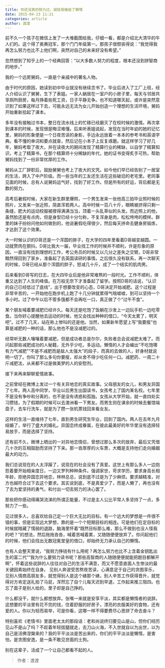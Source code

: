 ```yaml
---
title: 你还没真的努力过，就轻易输给了懒惰
date: 2015-04-23 11:21
categories: article
author: 渡渡
---
```


前不久一个孩子在微信上发了一大堆截图给我，仔细一看，都是介绍北大清华的牛人们的。这个得了奥赛冠军，那个门门年级第一。那孩子很颓丧得说：“我觉得我再怎么努力也比不上他们啊，突然对自己的未来好没有希望。”

忽然想到了知乎上的一个经典回答：“以大多数人努力的程度，根本还没到拼智商的地步。”

<!-- more -->

我的一个远房舅妈，一直是个亲戚中的著名人物。

由于时代的原因，她读到初中毕业就没有继续念书了。毕业后进入了工厂上班，经人介绍认识了舅舅，生下了表姐。一家人蜗居在一室户的小房子里，每天与邻居共享厕所厨房，每月挣着些死工资，日子平静无争。也不知道哪天起，或许是突然意识到了如果这样过下去，可能永远无法为女儿开始创造一个理想的生活环境，舅妈开始重新拾起了课本。

多年没有接触过书本，整日在流水线上的忙碌已经磨灭了在校时候的激情。再次拿到课本的时候，发现很是晦涩难懂。后来听表姐说起，发现在当时年幼的她的记忆里，舅妈的形象便是一个日夜苦读的身影，手边永远放着一本本的参考书和英语字典。看不懂的单词和要点就查，然后记在小本子上反复琢磨。就这样学习了好几年，舅妈考取了夜大，并在读夜大的期间发现了精算行业的稀缺，以自学了精算知识，考上了精算书，在那个精算师十分稀缺的年代，她的证书变得炙手可热，帮助舅妈找到了一份非常优厚的工作。

舅妈从工厂辞职后，鼓励舅舅也考上了夜大的文凭。如今他们早已经告别了一居室的生活，跨入了中产阶级。而一些当年的工友还生活在这些破旧的老宅里。老同事见面的时候，总有人说舅妈运气好，找到了好工作。但是所有的好运，背后都是无数的努力。

高考后暑假时候，大家在新生群里爆照，一个男生发来一张他高三拍毕业照时候的照片，又发来一张近照，简直浑若两人。高中时候一百八十斤，眼睛被挤得只剩一条缝，肥大的运动校服被撑得满满当当，顶着一头乱草似的头发。而近照上的他，虽然脸还是有点肉，但是身型已经十分匀称，不复浑身是肉，松松垮垮的模样。群里的妹子纷纷问他如何做到的，他说暑假吃得很少，然后每天拼命去健身房锻炼，才达到了这个效果。

大一时候认识的D哥还是一个浑圆的胖子，在大学的四年里看着D哥越变越圆。一动就赘肉在颤抖。D哥比我大一届，毕业找工作的时候并不顺利，许是形象的原因，一直没有找到理想的工作，考公务员的时候又以几分之差失之交臂。D哥非常黯然得回到了家乡，准备起了去英国读研的事情。之后很久没有联系，再一次聊天的时候，D哥已经从那个浑圆的胖子，怒减几十斤，成了一个结实的肌肉男。

后来看到D哥写的日志，在大四毕业后是他非常难熬的一段时光。工作不顺利，体重又达到了人生的峰值。在万般无奈下才准备起了留学。按照D哥的话说，“认识的自己已经低过了底线”，出于想要改变的心态，D哥决定开始减肥。这个过程是非常辛苦的，一开始他在跑步机上跑了十几分钟就累得气喘嘘嘘，到可以坚持一个多小时。过了中午以后不管多饿都不会再吃一口，真正做了个“过午不食”。

某个朋友喊着要减肥已经许久。每天还是吃饱了饭躺在沙发上一边玩手机一边吃零食。当你好心提醒他去运动的时候，他又会找出种种的借口，“今天太累了，明天吧”。过不了几天，站在称上惨叫的还是他。当然，如果新年愿望上写“我要瘦”也算是减肥的一种的话，那么他也不是没减肥过的。

经常听无数人嚷嚷着要减肥，但是成功者总是尔尔，失败者总会说减肥太难了。而问起那些减肥成功的人秘籍，无外乎少吃，多运动。懒惰的人才会编出“不吃饱哪有力气减肥”“不是不减肥而是敌人太强大”的段子，而真的去做的人，好身材就说明一切了。你叫了那么多句你要瘦，却从舍不得少吃任何一口。减肥药、一周二十斤减肥法，从来都不过是做美梦的人的安慰剂。

接下来再来聊聊爱情故事。

之前曾经在微博上发过一个有关异地恋的真实故事。父母朋友的女儿，和男友异国了七年。两人高中同学，毕业以后男生出国读书，女孩考上了国内某名校。七年里不是没有争吵和分离的，也不是没有诱惑和孤独。女孩从大学开始，就一直四处实习攒钱，为了假期的时候可以去澳洲看一下男友。而男生则在课余的时候去餐馆端盘子，去车行洗车，就是为了攒一张机票钱回来看女友。

这样的生活一直维持了七年，直到男生研究生毕业，回到了国内。两人在去年九月结婚了，举行了盛大的婚礼。异国恋终成眷属，在彼此最美好的年华里没有选择轻易放手，而是选择了坚持。

还有前不久，微博上晒出的一对异地恋情侣，曾想过那么多次的放弃，最后又凭借几十次的互相鼓励而坚持了下来。那一沓厚厚的火车票，大概是支持他们走向婚姻最大的动力。

我们总说现在的人太浮躁了，说现在的社会没有了真爱。这世上有那么多人一边抱怨着要开始相亲度日，一边又罗列种种条件。强调家世，苛求学历，要求身高长相年龄，拒绝异国恋异地恋，林林总总，说到底不过是为了少麻烦。要求越精准，对方也越符合过下去这个要求。其实说到底，不是真爱少了，而是人懒了，再也没有了去为爱坚持的勇气，和付出一切去努力的决心罢了。

那些把你感动得痛哭流涕的所谓正能量，不过是主人公比平常人多坚持了一点，多努力了一些。

见过很多人，总喜欢给自己定一个巨大无比的目标。有一个远大的梦想是一件很不错的事，但是实现远大梦想，靠的是一个个短期目标的相连。可是他们在定目标的时候就暗藏了懦弱的退路，脑海里怀着“既然目标那么难，那么不做到也没人怪我的吧？”的想法，然后拖拖沓沓，喊着苦喊着累，又随随便便放弃了。你问起他们的时候，他们会找出无数冠冕堂皇的借口，却始终无力承认自己的懒惰。

也有人会整天里说，“我努力挣钱有什么用呢？再怎么努力也比不上含着金钥匙出生的富二代”“我为什么要努力读书呢？那些高智商的人随随便便就能把题目都解开啊”，怀着这些说辞的人往往对自己的生活不满意，而又不愿意直面人生惨淡的最关键因素始终在自身。 见别人奔波受苦熬夜苦读，心满意足于自己的贪图享乐，见别人情商高朋友多，就觉得别人是这个婊那个婊，别人辛苦工作获得晋升，就觉得对方肯定送礼拍了马屁，浑然忘了自个儿每天迟到早退，工作起来推三阻四。也忘了面子是别人给的，里子却是自己挣的。

什么都没干，就什么都想放弃。张嘴一来就是安享平淡，其实都是懒惰者的说辞。这想要的平淡里有花不完的钱，住着舒服的好房子，漂亮的衣服美好的食物，还有爱的人。你以为轻而易举，可是你看，这哪一样不得要费尽心思拼了命去奋斗？

特别喜欢《老情书》里面老太太的那段话：老和尚说终归要见山是山，但你们经历见山不是山了吗？不趁着年轻拔腿就走，去刀山火海，不入世就自以为出世，以为自己是活佛涅槃来的？我的平平淡淡是苦出来的，你们的平平淡淡是懒惰，是害怕，是贪图安逸，是一条不敢见世面的土狗。

别在这辈子，活成了一个让自己都看不起的人。

> 作者：渡渡